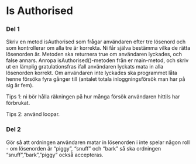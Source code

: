 # Is Authorised

### Del 1

Skriv en metod isAuthorised som frågar användaren efter tre lösenord och som kontrollerar om alla tre är korrekta. Ni får själva bestämma 
vilka de rätta lösenorden är. Metoden ska returnera true om användaren lyckades, och false annars. 
Anropa isAuthorised()-metoden från er main-metod, och skriv ut en lämplig gratulationsfras ifall användaren lyckats mata in alla lösenorden
korrekt. Om användaren inte lyckades ska programmet låta henne försöka fyra gånger till (antalet totala inloggningsförsök man har på sig är fem).

Tips 1: ni bör hålla räkningen på hur många försök användaren hittils har förbrukat.

Tips 2: använd loopar.

### Del 2

Gör så att ordningen användaren matar in lösenorden i inte spelar någon roll - om lösenorden är “piggy”, “snuff” och “bark” så ska ordningen “snuff”,”bark”,”piggy” också accepteras.
